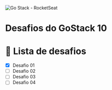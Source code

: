 <p style="align:center">

![Go Stack - RocketSeat](https://rocketseat-cdn.s3-sa-east-1.amazonaws.com/bootcamp-header.png)

</p>

# Desafios do GoStack 10

# 🎉 Lista de desafios

- [x] Desafio 01
- [ ] Desafio 02
- [ ] Desafio 03
- [ ] Desafio 04
